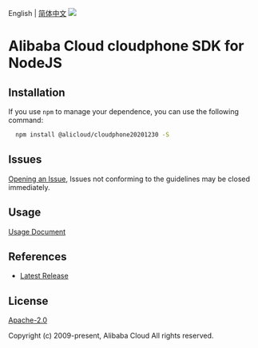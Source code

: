 English | [简体中文](README-CN.md)
![](https://aliyunsdk-pages.alicdn.com/icons/AlibabaCloud.svg)

# Alibaba Cloud cloudphone SDK for NodeJS

## Installation
If you use `npm` to manage your dependence, you can use the following command:

```sh
  npm install @alicloud/cloudphone20201230 -S
```

## Issues
[Opening an Issue](https://github.com/aliyun/alibabacloud-typescript-sdk/issues/new), Issues not conforming to the guidelines may be closed immediately.

## Usage
[Usage Document](https://github.com/aliyun/alibabacloud-typescript-sdk/blob/master/docs/Usage-EN.md#quick-examples)

## References
* [Latest Release](https://github.com/aliyun/alibabacloud-typescript-sdk/)

## License
[Apache-2.0](http://www.apache.org/licenses/LICENSE-2.0)

Copyright (c) 2009-present, Alibaba Cloud All rights reserved.
